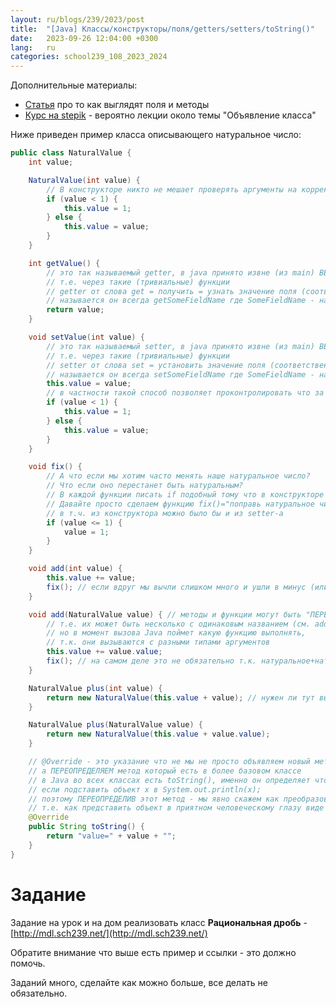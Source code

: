 ```yaml
---
layout: ru/blogs/239/2023/post
title:  "[Java] Классы/конструкторы/поля/getters/setters/toString()"
date:   2023-09-26 12:04:00 +0300
lang:   ru
categories: school239_108_2023_2024
---
```


Дополнительные материалы:

- [Статья](/blogs/239/2022/school239_108_2022_2023/2022/09/23/class-methods1.html) про то как выглядят поля и методы
- [Курс на stepik](https://stepik.org/course/187/promo) - вероятно лекции около темы "Объявление класса"

Ниже приведен пример класса описывающего натуральное число:

```java
public class NaturalValue {
    int value;

    NaturalValue(int value) {
        // В конструкторе никто не мешает проверять аргументы на корректность и как-то их изменять (исправлять)
        if (value < 1) {
            this.value = 1;
        } else {
            this.value = value;
        }
    }

    int getValue() {
        // это так называемый getter, в java принято извне (из main) ВЕЖЛИВО узнавать значения полей
        // т.е. через такие (тривиальные) функции
        // getter от слова get = получить = узнать значение поля (соответственно тип результата = типу поля)
        // называется он всегда getSomeFieldName где SomeFieldName - название поля (с большой буквы)
        return value;
    }

    void setValue(int value) {
        // это так называемый setter, в java принято извне (из main) ВЕЖЛИВО МЕНЯТЬ значения полей
        // т.е. через такие (тривиальные) функции
        // setter от слова set = установить значение поля (соответственно результата нет - void)
        // называется он всегда setSomeFieldName где SomeFieldName - название поля (с большой буквы)
        this.value = value;
        // в частности такой способ позволяет проконтролировать что за значение нам подсунили и поправить его:
        if (value < 1) {
            this.value = 1;
        } else {
            this.value = value;
        }
    }

    void fix() {
        // А что если мы хотим часто менять наше натуральное число?
        // Что если оно перестанет быть натуральным?
        // В каждой функции писать if подобный тому что в конструкторе и setter-е? Утомительно и не красиво!
        // Давайте просто сделаем функцию fix()="поправь натуральное число если это требуется" и будем ее вызывать отовсюду
        // в т.ч. из конструктора можно было бы и из setter-а
        if (value <= 1) {
            value = 1;
        }
    }

    void add(int value) {
        this.value += value;
        fix(); // если вдруг мы вычли слишком много и ушли в минус (или до нуля) - поправляем
    }

    void add(NaturalValue value) { // методы и функции могут быть "ПЕРЕГРУЖЕНЫ" (overloaded)
        // т.е. их может быть несколько с одинаковым названием (см. add выше)
        // но в момент вызова Java поймет какую функцию выполнять,
        // т.к. они вызываются с разными типами аргументов
        this.value += value.value;
        fix(); // на самом деле это не обязательно т.к. натуральное+натуральное=натуральное, но так спокойнее и надежнее...
    }

    NaturalValue plus(int value) {
        return new NaturalValue(this.value + value); // нужен ли тут вызов fix?
    }

    NaturalValue plus(NaturalValue value) {
        return new NaturalValue(this.value + value.value);
    }

    // @Override - это указание что не мы не просто объявляем новый метод,
    // а ПЕРЕОПРЕДЕЛЯЕМ метод который есть в более базовом классе
    // в Java во всех классах есть toString(), именно он определяет что будет выведено
    // если подставить объект x в System.out.println(x);
    // поэтому ПЕРЕОПРЕДЕЛИВ этот метод - мы явно скажем как преобразовать объект в строку
    // т.е. как представить объект в приятном человеческому глазу виде
    @Override
    public String toString() {
        return "value=" + value + "";
    }
}
```

**Задание**
====

Задание на урок и на дом реализовать класс **Рациональная дробь** - [http://mdl.sch239.net/](http://mdl.sch239.net/)

Обратите внимание что выше есть пример и ссылки - это должно помочь.

Заданий много, сделайте как можно больше, все делать не обязательно.
